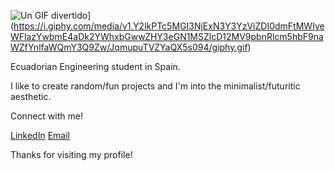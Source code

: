 ![Un GIF divertido]([https://media.giphy.com/media/xyz123/giphy.gif)](https://i.giphy.com/media/v1.Y2lkPTc5MGI3NjExN3Y3YzViZDI0dmFtMWIyeWFlazYwbmE4aDk2YWhxbGwwZHY3eGN1MSZlcD12MV9pbnRlcm5hbF9naWZfYnlfaWQmY3Q9Zw/JqmupuTVZYaQX5s094/giphy.gif)


Ecuadorian Engineering student in Spain.

I like to create random/fun projects and I'm into the minimalist/futuritic aesthetic.

Connect with me!

[LinkedIn](https://www.linkedin.com/in/ricardo-perez-b11872242)
[Email](mailto:rickypcyt@gmail.com)

Thanks for visiting my profile!
